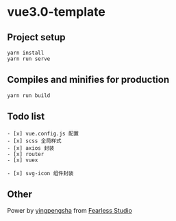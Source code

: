 # vue3.0-template

## Project setup
```
yarn install
yarn run serve
```

## Compiles and minifies for production
```
yarn run build
```

## Todo list
```
- [x] vue.config.js 配置
- [x] scss 全局样式
- [x] axios 封装
- [x] router
- [x] vuex

- [x] svg-icon 组件封装
```

## Other
Power by [yingpengsha](https://github.com/yingpengsha) from [Fearless Studio](https//github.com/Fearless-Studio)
